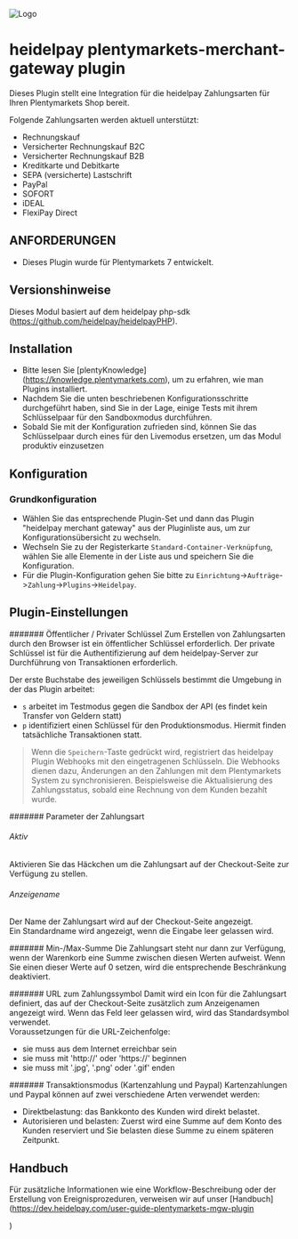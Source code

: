 ![Logo](https://dev.heidelpay.com/devHeidelpay_400_180.jpg)

# heidelpay plentymarkets-merchant-gateway plugin
Dieses Plugin stellt eine Integration für die heidelpay Zahlungsarten für Ihren Plentymarkets Shop bereit.

Folgende Zahlungsarten werden aktuell unterstützt:
* Rechnungskauf
* Versicherter Rechnungskauf B2C
* Versicherter Rechnungskauf B2B
* Kreditkarte und Debitkarte
* SEPA (versicherte) Lastschrift
* PayPal
* SOFORT
* iDEAL
* FlexiPay Direct

## ANFORDERUNGEN
* Dieses Plugin wurde für Plentymarkets 7 entwickelt.

## Versionshinweise
Dieses Modul basiert auf dem heidelpay php-sdk (https://github.com/heidelpay/heidelpayPHP).

## Installation
+ Bitte lesen Sie [plentyKnowledge] (https://knowledge.plentymarkets.com), um zu erfahren, wie man Plugins installiert.
+ Nachdem Sie die unten beschriebenen Konfigurationsschritte durchgeführt haben, sind Sie in der Lage, einige Tests mit ihrem Schlüsselpaar für den Sandboxmodus durchführen.
+ Sobald Sie mit der Konfiguration zufrieden sind, können Sie das Schlüsselpaar durch eines für den Livemodus ersetzen, um das Modul produktiv einzusetzen 

## Konfiguration
### Grundkonfiguration
+ Wählen Sie das entsprechende Plugin-Set und dann das Plugin "heidelpay merchant gateway" aus der Pluginliste aus, um zur Konfigurationsübersicht zu wechseln.
+ Wechseln Sie zu der Registerkarte `Standard-Container-Verknüpfung`, wählen Sie alle Elemente in der Liste aus und speichern Sie die Konfiguration.
+ Für die Plugin-Konfiguration gehen Sie bitte zu `Einrichtung`->`Aufträge`->`Zahlung`->`Plugins`->`Heidelpay`.

## Plugin-Einstellungen
####### Öffentlicher / Privater Schlüssel
Zum Erstellen von Zahlungsarten durch den Browser ist ein öffentlicher Schlüssel erforderlich.
Der private Schlüssel ist für die Authentifizierung auf dem heidelpay-Server zur Durchführung von Transaktionen erforderlich.

Der erste Buchstabe des jeweiligen Schlüssels bestimmt die Umgebung in der das Plugin arbeitet:
* `s` arbeitet im Testmodus gegen die Sandbox der API (es findet kein Transfer von Geldern statt)
* `p` identifiziert einen Schlüssel für den Produktionsmodus. Hiermit finden tatsächliche Transaktionen statt.

> Wenn die `Speichern`-Taste gedrückt wird, registriert das heidelpay Plugin Webhooks mit den eingetragenen Schlüsseln.
> Die Webhooks dienen dazu, Änderungen an den Zahlungen mit dem Plentymarkets System zu synchronisieren.
> Beispielsweise die Aktualisierung des Zahlungsstatus, sobald eine Rechnung von dem Kunden bezahlt wurde.

####### Parameter der Zahlungsart
###### Aktiv
Aktivieren Sie das Häckchen um die Zahlungsart auf der Checkout-Seite zur Verfügung zu stellen.

###### Anzeigename
Der Name der Zahlungsart wird auf der Checkout-Seite angezeigt.  
Ein Standardname wird angezeigt, wenn die Eingabe leer gelassen wird.

####### Min-/Max-Summe
Die Zahlungsart steht nur dann zur Verfügung, wenn der Warenkorb eine Summe zwischen diesen Werten aufweist.
Wenn Sie einen dieser Werte auf 0 setzen, wird die entsprechende Beschränkung deaktiviert.

####### URL zum Zahlungssymbol
Damit wird ein Icon für die Zahlungsart definiert, das auf der Checkout-Seite zusätzlich zum Anzeigenamen angezeigt wird.
Wenn das Feld leer gelassen wird, wird das Standardsymbol verwendet.  
Voraussetzungen für die URL-Zeichenfolge:
* sie muss aus dem Internet erreichbar sein
* sie muss mit 'http://' oder 'https://' beginnen
* sie muss mit '.jpg', '.png' oder '.gif' enden

####### Transaktionsmodus (Kartenzahlung und Paypal)
Kartenzahlungen und Paypal können auf zwei verschiedene Arten verwendet werden:
* Direktbelastung: das Bankkonto des Kunden wird direkt belastet.
* Autorisieren und belasten: Zuerst wird eine Summe auf dem Konto des Kunden reserviert und Sie belasten diese Summe zu einem späteren Zeitpunkt.

## Handbuch
Für zusätzliche Informationen wie eine Workflow-Beschreibung oder der Erstellung von Ereignisprozeduren,
verweisen wir auf unser [Handbuch] (https://dev.heidelpay.com/user-guide-plentymarkets-mgw-plugin
                                    
)

